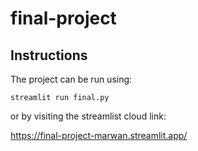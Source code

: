 # final-project

## Instructions

The project can be run using:
```
streamlit run final.py
```
or by visiting the streamlist cloud link:

https://final-project-marwan.streamlit.app/
